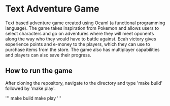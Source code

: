 # Text Adventure Game 

Text based adventure game created using Ocaml (a functional programming language). The game takes inspiration from Pokemon and allows users to select characters and go on adventures where they will meet oponents along the way who they would have to battle against. Ecah victory gives experience points and e-money to the players, which they can use to purchase items from the store. The game also has multiplayer capabilities and players can also save their progress. 

## How to run the game 

After cloning the repository, navigate to the directory and type 'make build' followed by 'make play'. 

'''
make build 
make play
'''
